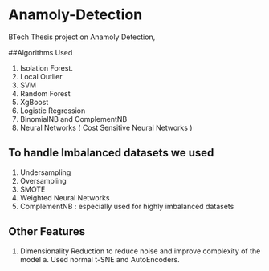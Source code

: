 # Anamoly-Detection
BTech Thesis project on Anamoly Detection, 

##Algorithms Used

1. Isolation Forest.
2. Local Outlier 
3. SVM
4. Random Forest
5. XgBoost
6. Logistic Regression
7. BinomialNB and ComplementNB
8. Neural Networks ( Cost Sensitive Neural Networks )

## To handle Imbalanced datasets we used
1. Undersampling
2. Oversampling
3. SMOTE
4. Weighted Neural Networks
5. ComplementNB : especially used for highly imbalanced datasets

## Other Features
1. Dimensionality Reduction to reduce noise and improve complexity of the model
  a. Used normal t-SNE and AutoEncoders.
